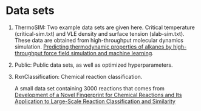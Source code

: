 # Data sets
1. ThermoSIM: 
    Two example data sets are given here. Critical temperature (critical-sim.txt) 
    and VLE density and surface tension (slab-sim.txt). These data are obtained
    from high-throughput molecular dynamics simulation.
    [Predicting thermodynamic properties of alkanes by high-throughput force field simulation and machine learning](https://doi.org/10.1021/acs.jcim.8b00407).
2. Public: Public data sets, as well as optimized hyperparameters.

3. RxnClassification: Chemical reaction classification.
   
    A small data set containing 3000 reactions that comes from [Development of a Novel Fingerprint for Chemical Reactions and Its Application to Large-Scale Reaction Classification and Similarity](https://doi.org/10.1021/ci5006614)
